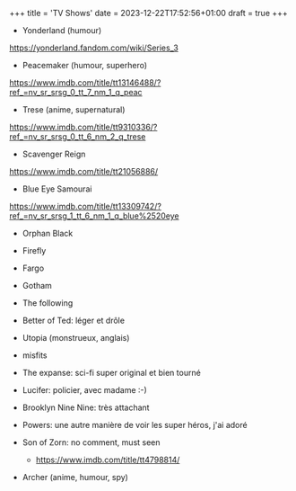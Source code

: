 +++
title = 'TV Shows'
date = 2023-12-22T17:52:56+01:00
draft = true
+++

* Yonderland (humour)

https://yonderland.fandom.com/wiki/Series_3

* Peacemaker (humour, superhero)

https://www.imdb.com/title/tt13146488/?ref_=nv_sr_srsg_0_tt_7_nm_1_q_peac

* Trese (anime, supernatural)

https://www.imdb.com/title/tt9310336/?ref_=nv_sr_srsg_0_tt_6_nm_2_q_trese

* Scavenger Reign

https://www.imdb.com/title/tt21056886/

* Blue Eye Samourai

https://www.imdb.com/title/tt13309742/?ref_=nv_sr_srsg_1_tt_6_nm_1_q_blue%2520eye

* Orphan Black

* Firefly
* Fargo
* Gotham
* The following
* Better of Ted: léger et drôle
* Utopia (monstrueux, anglais)
* misfits
* The expanse: sci-fi super original et bien tourné
* Lucifer: policier, avec madame :-)
* Brooklyn Nine Nine: très attachant
* Powers: une autre manière de voir les super héros, j'ai adoré
* Son of Zorn: no comment, must seen
    * https://www.imdb.com/title/tt4798814/
* Archer (anime, humour, spy)

